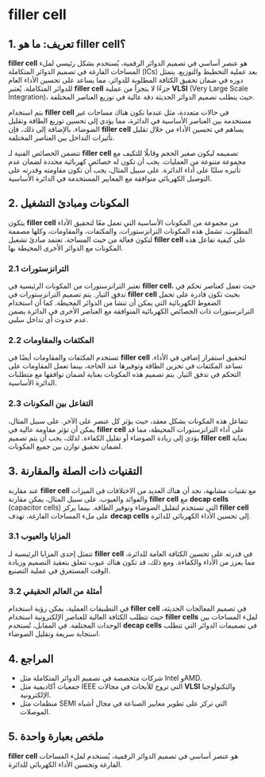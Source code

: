 # filler cell

## 1. تعريف: ما هو **filler cell**؟
**filler cell** هو عنصر أساسي في تصميم الدوائر الرقمية، يُستخدم بشكل رئيسي لملء المساحات الفارغة في تصميم الدوائر المتكاملة (ICs) بعد عملية التخطيط والتوزيع. يتمثل دوره في ضمان تحقيق الكثافة المطلوبة للدوائر، مما يساعد على تحسين الأداء العام للدوائر المتكاملة. يُعتبر **filler cell** جزءًا لا يتجزأ من عملية **VLSI** (Very Large Scale Integration)، حيث يتطلب تصميم الدوائر الحديثة دقة عالية في توزيع العناصر المختلفة.

يتم استخدام **filler cell** في حالات متعددة، مثل عندما تكون هناك مساحات غير مستخدمة بين العناصر الأساسية في الدائرة، مما يؤدي إلى تحسين توزيع الطاقة وتقليل الضوضاء. بالإضافة إلى ذلك، فإن **filler cell** يساهم في تحسين الأداء من خلال تقليل تأثيرات التداخل بين العناصر المختلفة. 

تتضمن الخصائص الفنية لـ **filler cell** تصميمه ليكون صغير الحجم وقابلًا للتكيف مع مجموعة متنوعة من العمليات. يجب أن تكون له خصائص كهربائية محددة لضمان عدم تأثيره سلبًا على أداء الدائرة. على سبيل المثال، يجب أن تكون مقاومته وقدرته على التوصيل الكهربائي متوافقة مع المعايير المستخدمة في الدائرة الأساسية.

## 2. المكونات ومبادئ التشغيل
يتكون **filler cell** من مجموعة من المكونات الأساسية التي تعمل معًا لتحقيق الأداء المطلوب. تشمل هذه المكونات الترانزستورات، والمكثفات، والمقاومات، وكلها مصممة لتكون فعالة من حيث المساحة. تعتمد مبادئ تشغيل **filler cell** على كيفية تفاعل هذه المكونات مع الدوائر الأخرى المحيطة بها.

### 2.1 الترانزستورات
تعتبر الترانزستورات من المكونات الرئيسية في **filler cell**، حيث تعمل كعناصر تحكم في تدفق التيار. يتم تصميم الترانزستورات في **filler cell** بحيث تكون قادرة على تحمل الضغوط الكهربائية التي يمكن أن تنشأ من الدوائر المحيطة. كما أن استخدام الترانزستورات ذات الخصائص الكهربائية المتوافقة مع العناصر الأخرى في الدائرة يضمن عدم حدوث أي تداخل سلبي.

### 2.2 المكثفات والمقاومات
تستخدم المكثفات والمقاومات أيضًا في **filler cell** لتحقيق استقرار إضافي في الأداء. تساعد المكثفات في تخزين الطاقة وتوفيرها عند الحاجة، بينما تعمل المقاومات على التحكم في تدفق التيار. يتم تصميم هذه المكونات بعناية لضمان توافقها مع متطلبات الدائرة الأساسية.

### 2.3 التفاعل بين المكونات
تتفاعل هذه المكونات بشكل معقد، حيث يؤثر كل عنصر على الآخر. على سبيل المثال، يمكن أن تؤثر مقاومة عالية في **filler cell** على أداء الترانزستورات المحيطة، مما قد يؤدي إلى زيادة الضوضاء أو تقليل الكفاءة. لذلك، يجب أن يتم تصميم **filler cell** بعناية لضمان تحقيق توازن بين جميع المكونات.

## 3. التقنيات ذات الصلة والمقارنة
عند مقارنة **filler cell** مع تقنيات مشابهة، نجد أن هناك العديد من الاختلافات في الميزات والفوائد والعيوب. على سبيل المثال، يمكن مقارنة **filler cell** مع **decap cells** (capacitor cells) التي تستخدم لتقليل الضوضاء وتوفير الطاقة. بينما يركز **filler cell** على ملء المساحات الفارغة، تهدف **decap cells** إلى تحسين الأداء الكهربائي للدائرة.

### 3.1 المزايا والعيوب
تتمثل إحدى المزايا الرئيسية لـ **filler cell** في قدرته على تحسين الكثافة العامة للدائرة، مما يعزز من الأداء والكفاءة. ومع ذلك، قد تكون هناك عيوب تتعلق بتعقيد التصميم وزيادة الوقت المستغرق في عملية التصنيع. 

### 3.2 أمثلة من العالم الحقيقي
في التطبيقات العملية، يمكن رؤية استخدام **filler cell** في تصميم المعالجات الحديثة، حيث تتطلب الكثافة العالية للعناصر الإلكترونية استخدام **filler cells** لملء المساحات بين الوحدات المختلفة. في المقابل، تُستخدم **decap cells** في تصميمات الدوائر التي تتطلب استجابة سريعة وتقليل الضوضاء.

## 4. المراجع
- شركات متخصصة في تصميم الدوائر المتكاملة مثل Intel وAMD.
- جمعيات أكاديمية مثل IEEE التي تروج للأبحاث في مجالات **VLSI** والتكنولوجيا الإلكترونية.
- منظمات مثل SEMI التي تركز على تطوير معايير الصناعة في مجال أشباه الموصلات.

## 5. ملخص بعبارة واحدة
**filler cell** هو عنصر أساسي في تصميم الدوائر الرقمية، يُستخدم لملء المساحات الفارغة وتحسين الأداء الكهربائي للدائرة.
